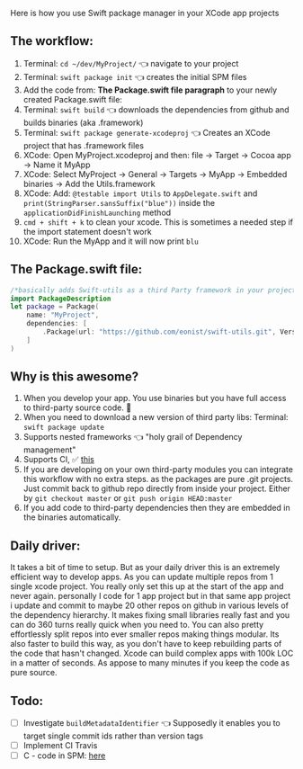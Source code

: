 Here is how you use Swift package manager in your XCode app projects<!--more--> 

## The workflow:  

1. Terminal: ``cd ~/dev/MyProject/`` 👈 navigate to your project  
2. Terminal: ``swift package init`` 👈 creates the initial SPM files    
3. Add the code from: **The Package.swift file paragraph**  to your newly created Package.swift file:   
4. Terminal: ``swift build`` 👈 downloads the dependencies from github and builds binaries (aka .framework)    
5. Terminal: ``swift package generate-xcodeproj`` 👈  Creates an XCode project that has .framework files  
6. XCode: Open MyProject.xcodeproj and then: file -> Target -> Cocoa app  -> Name it MyApp
7. XCode: Select MyProject -> General -> Targets -> MyApp -> Embedded binaries -> Add the Utils.framework
8. XCode: Add: ``@testable import Utils`` to ``AppDelegate.swift`` and ``print(StringParser.sansSuffix("blue"))`` inside the ``applicationDidFinishLaunching`` method  
9. `cmd + shift + k` to clean your xcode. This is sometimes a needed step if the import statement doesn't work
10. XCode: Run the MyApp and it will now print ``blu``   

## The Package.swift file:
```swift
/*basically adds Swift-utils as a third Party framework in your project    */
import PackageDescription
let package = Package(
    name: "MyProject",
	dependencies: [
		.Package(url: "https://github.com/eonist/swift-utils.git", Version(0, 0, 0, prereleaseIdentifiers: ["alpha", "3"]))
    ]
)
```

## Why is this awesome?

1. When you develop your app. You use binaries but you have full access to third-party source code. 🔑  
2. When you need to download a new version of third party libs: Terminal: ``swift package update``    
3. Supports nested frameworks 👈 "holy grail of Dependency management"   	 
4. Supports CI, ✅  [this](https://www.linkedin.com/pulse/apple-swift-package-manager-deep-dive-shashikant-jagtap) 
5. If you are developing on your own third-party modules you can integrate this workflow with no extra steps. as the packages are pure .git projects. Just commit back to github repo directly from inside your project. Either by ``git checkout master`` or ``git push origin HEAD:master``     
6. If you add code to third-party dependencies then they are embedded in the binaries automatically.   

## Daily driver:

It takes a bit of time to setup. But as your daily driver this is an extremely efficient way to develop apps. As you can update multiple repos from 1 single xcode project. You really only set this up at the start of the app and never again. personally I code for 1 app project but in that same app project i update and commit to maybe 20 other repos on github in various levels of the dependency hierarchy. It makes fixing small libraries really fast and you can do 360 turns really quick when you need to. You can also pretty effortlessly split repos into ever smaller repos making things modular. Its also faster to build this way, as you don't have to keep rebuilding parts of the code that hasn't changed. Xcode can build complex apps with  100k LOC in a matter of seconds. As appose to many minutes if you keep the code as pure source.


## Todo:  
- [ ] Investigate ``buildMetadataIdentifier`` 👈 Supposedly it enables you to target single commit ids rather than version tags
- [ ] Implement CI Travis 
- [ ] C - code in SPM: [here](http://www.bensnider.com/wrapping-c-code-within-a-single-swift-package.html) 